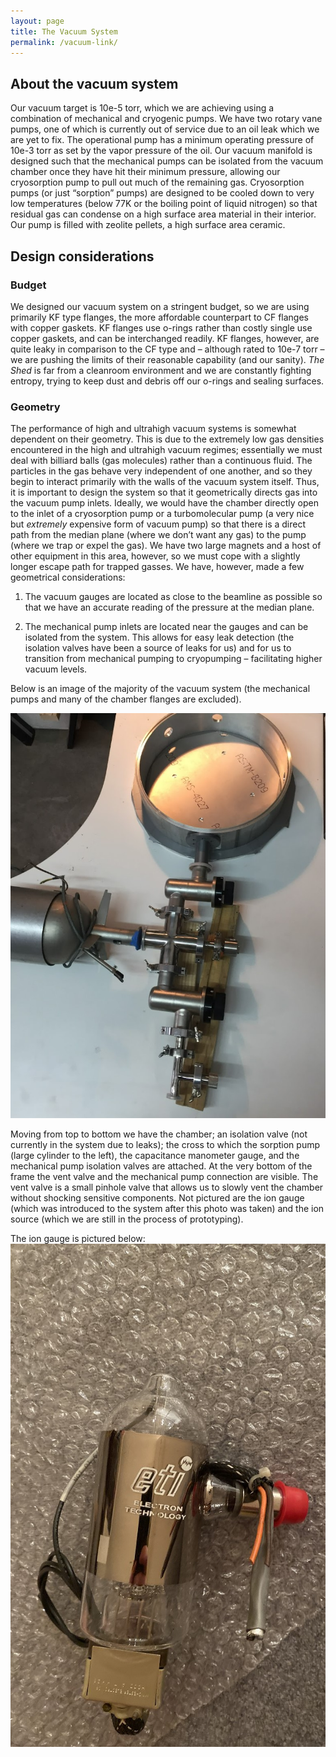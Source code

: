 ```yaml
---
layout: page
title: The Vacuum System
permalink: /vacuum-link/
---
```


## About the vacuum system


Our vacuum target is 10e-5 torr, which we are achieving using a combination of mechanical and cryogenic pumps.
 We have two rotary vane pumps, one of which is currently out of service due to an oil leak which we are yet to fix. 
The operational pump has a minimum operating pressure of 10e-3 torr as set by the vapor pressure of the oil. Our vacuum
 manifold is designed such that the mechanical pumps can be isolated from the vacuum chamber once they have hit their 
minimum pressure, allowing our cryosorption pump to pull out much of the remaining gas. Cryosorption pumps 
(or just “sorption” pumps) are designed to be cooled down to very low temperatures (below 77K or the boiling point of 
liquid nitrogen) so that residual gas can condense on a high surface area material in their interior. Our pump is 
filled with zeolite pellets, a high surface area ceramic. 


## Design considerations


### Budget 

We designed our vacuum system on a stringent budget, so we are using primarily KF type flanges, the more 
affordable counterpart to CF flanges with copper gaskets. KF flanges use o-rings rather than costly single use
 copper gaskets, and can be interchanged readily. KF flanges, however, are quite leaky in comparison to 
the CF type and – although rated to 10e-7 torr – we are pushing the limits of their reasonable capability (and our
 sanity). *The Shed* is far from a cleanroom environment and we are constantly fighting entropy, trying to keep
 dust and debris off our o-rings and sealing surfaces.  

### Geometry

The performance of high and ultrahigh vacuum systems is somewhat dependent on their geometry. 
This is due to the extremely low gas densities encountered in the high and ultrahigh vacuum regimes;
 essentially we must deal with billiard balls (gas molecules) rather than a continuous fluid. The particles in 
the gas behave very independent of one another, and so they begin to interact primarily with the walls of the 
vacuum system itself. Thus, it is important to design the system so that it geometrically directs gas into the
 vacuum pump inlets. Ideally, we would have the chamber directly open to the inlet of a cryosorption pump or a 
turbomolecular pump (a very nice but *extremely* expensive form of vacuum pump) so that there is a direct path
 from the median plane (where we don’t want any gas) to the pump (where we trap or expel the gas). We have two 
large magnets and a host of other equipment in this area, however, so we must cope with a slightly longer escape 
path for trapped gasses. We have, however, made a few geometrical considerations: 


1) The vacuum gauges are located as close to the beamline as possible so that we have an accurate reading of the
pressure at the median plane. 


2) The mechanical pump inlets are located near the gauges and can be isolated from the system. 
This allows for easy leak detection (the isolation valves have been a source of leaks for us) and for us to 
transition from mechanical pumping to cryopumping  – facilitating higher vacuum levels. 


Below is an image of the majority of the vacuum system (the mechanical pumps and many of the chamber flanges are excluded).

![Vacuum Layout](/vacuumLayout.jpg)

Moving from top to bottom we have the chamber; an isolation valve (not currently in the system due to leaks); the cross to which 
the sorption pump (large cylinder to the left), the capacitance manometer gauge, and the mechanical pump isolation valves are attached. 
At the very bottom of the frame the vent valve and the mechanical pump connection are visible. The vent valve is a small pinhole valve 
that allows us to slowly vent the chamber without shocking sensitive components. Not pictured are the ion gauge (which was introduced to
the system after this photo was taken) and the ion source (which we are still in the process of prototyping). 


The ion gauge is pictured below: 
![Ion Gauge](/IonGauge.jpg)
